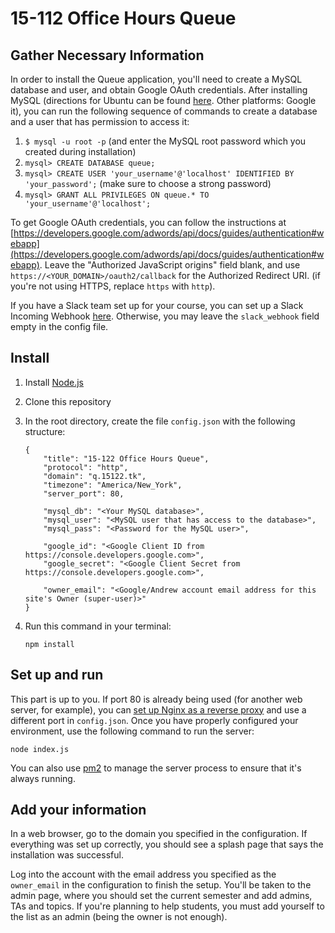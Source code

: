 # 15-112 Office Hours Queue

## Gather Necessary Information

In order to install the Queue application, you'll need to create a MySQL database and user, and obtain Google OAuth credentials. After installing MySQL (directions for Ubuntu can be found [here](https://www.digitalocean.com/community/tutorials/how-to-install-mysql-on-ubuntu-16-04). Other platforms: Google it), you can run the following sequence of commands to create a database and a user that has permission to access it:

1. `$ mysql -u root -p` (and enter the MySQL root password which you created during installation)
2. `mysql> CREATE DATABASE queue;`
3. `mysql> CREATE USER 'your_username'@'localhost' IDENTIFIED BY 'your_password';` (make sure to choose a strong password)
4. `mysql> GRANT ALL PRIVILEGES ON queue.* TO 'your_username'@'localhost';`

To get Google OAuth credentials, you can follow the instructions at [https://developers.google.com/adwords/api/docs/guides/authentication#webapp](https://developers.google.com/adwords/api/docs/guides/authentication#webapp). Leave the "Authorized JavaScript origins" field blank, and use `https://<YOUR_DOMAIN>/oauth2/callback` for the Authorized Redirect URI. (if you're not using HTTPS, replace `https` with `http`).

If you have a Slack team set up for your course, you can set up a Slack Incoming Webhook [here](https://my.slack.com/services/new/incoming-webhook/). Otherwise, you may leave the `slack_webhook` field empty in the config file.

## Install

1. Install [Node.js](https://nodejs.org)
2. Clone this repository
3. In the root directory, create the file `config.json` with the following structure:
   ```
   {
       "title": "15-122 Office Hours Queue",
       "protocol": "http",
       "domain": "q.15122.tk",
       "timezone": "America/New_York",
       "server_port": 80,

       "mysql_db": "<Your MySQL database>",
       "mysql_user": "<MySQL user that has access to the database>",
       "mysql_pass": "<Password for the MySQL user>",

       "google_id": "<Google Client ID from https://console.developers.google.com>",
       "google_secret": "<Google Client Secret from https://console.developers.google.com>",

       "owner_email": "<Google/Andrew account email address for this site's Owner (super-user)>"
   }
   ```
4. Run this command in your terminal:

   ```
   npm install
   ```

## Set up and run

This part is up to you. If port 80 is already being used (for another web server, for example), you can [set up Nginx as a reverse proxy](https://www.nginx.com/resources/admin-guide/reverse-proxy/) and use a different port in `config.json`. Once you have properly configured your environment, use the following command to run the server:
```
node index.js
```
You can also use [pm2](http://pm2.keymetrics.io/) to manage the server process to ensure that it's always running.

## Add your information

In a web browser, go to the domain you specified in the configuration. If everything was set up correctly, you should see a splash page that says the installation was successful.

Log into the account with the email address you specified as the `owner_email` in the configuration to finish the setup. You'll be taken to the admin page, where you should set the current semester and add admins, TAs and topics. If you're planning to help students, you must add yourself to the list as an admin (being the owner is not enough).
